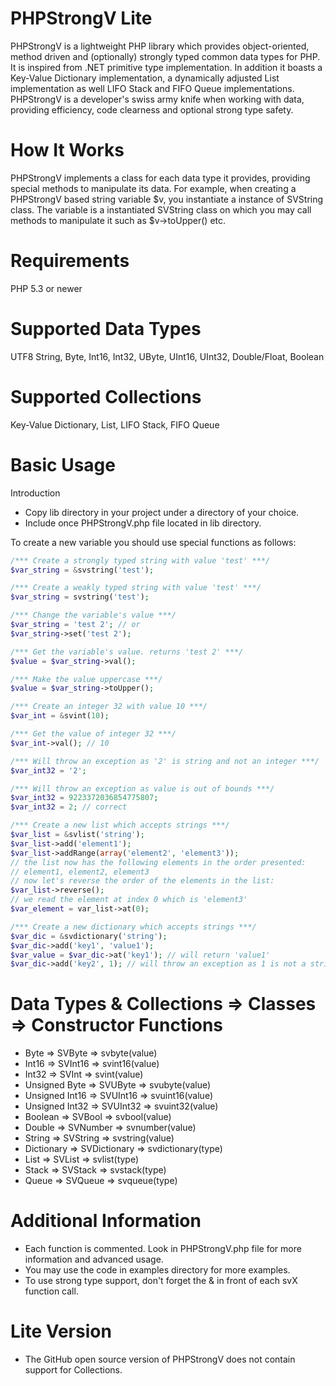 PHPStrongV Lite
==========
PHPStrongV is a lightweight PHP library which provides object-oriented, method
driven and (optionally) strongly typed common data types for PHP. It is inspired
from .NET primitive type implementation. In addition it boasts a Key-Value
Dictionary implementation, a dynamically adjusted List implementation as well
LIFO Stack and FIFO Queue implementations. PHPStrongV is a developer's swiss
army knife when working with data, providing efficiency, code clearness and
optional strong type safety.


How It Works
============
PHPStrongV implements a class for each data type it provides, providing special
methods to manipulate its data. For example, when creating a PHPStrongV based
string variable $v, you instantiate a instance of SVString class. The variable
is a instantiated SVString class on which you may call methods to manipulate it
such as $v->toUpper() etc.


Requirements
============
PHP 5.3 or newer


Supported Data Types
====================
UTF8 String, Byte, Int16, Int32, UByte, UInt16, UInt32, Double/Float, Boolean


Supported Collections
=====================
Key-Value Dictionary, List, LIFO Stack, FIFO Queue


Basic Usage
==========
Introduction
* Copy lib directory in your project under a directory of your choice.
* Include once PHPStrongV.php file located in lib directory.

To create a new variable you should use special functions as follows:
```php
/*** Create a strongly typed string with value 'test' ***/
$var_string = &svstring('test');

/*** Create a weakly typed string with value 'test' ***/
$var_string = svstring('test');

/*** Change the variable's value ***/
$var_string = 'test 2'; // or
$var_string->set('test 2');

/*** Get the variable's value. returns 'test 2' ***/
$value = $var_string->val();

/*** Make the value uppercase ***/
$value = $var_string->toUpper();

/*** Create an integer 32 with value 10 ***/
$var_int = &svint(10);

/*** Get the value of integer 32 ***/
$var_int->val(); // 10

/*** Will throw an exception as '2' is string and not an integer ***/
$var_int32 = '2';

/*** Will throw an exception as value is out of bounds ***/
$var_int32 = 9223372036854775807;
$var_int32 = 2; // correct

/*** Create a new list which accepts strings ***/
$var_list = &svlist('string');
$var_list->add('element1');
$var_list->addRange(array('element2', 'element3'));
// the list now has the following elements in the order presented:
// element1, element2, element3
// now let's reverse the order of the elements in the list:
$var_list->reverse();
// we read the element at index 0 which is 'element3'
$var_element = var_list->at(0);

/*** Create a new dictionary which accepts strings ***/
$var_dic = &svdictionary('string');
$var_dic->add('key1', 'value1');
$var_value = $var_dic->at('key1'); // will return 'value1'
$var_dic->add('key2', 1); // will throw an exception as 1 is not a string.
```


Data Types & Collections => Classes => Constructor Functions
===================================================================
* Byte                =>      SVByte        =>      svbyte(value)
* Int16               =>      SVInt16       =>      svint16(value)
* Int32               =>      SVInt         =>      svint(value)
* Unsigned Byte       =>      SVUByte       =>      svubyte(value)
* Unsigned Int16      =>      SVUInt16      =>      svuint16(value)
* Unsigned Int32      =>      SVUInt32      =>      svuint32(value)
* Boolean             =>      SVBool        =>      svbool(value)
* Double              =>      SVNumber      =>      svnumber(value)
* String              =>      SVString      =>      svstring(value)
* Dictionary          =>      SVDictionary  =>      svdictionary(type)
* List                =>      SVList        =>      svlist(type)
* Stack               =>      SVStack       =>      svstack(type)
* Queue               =>      SVQueue       =>      svqueue(type)


Additional Information
======================
* Each function is commented. Look in PHPStrongV.php file for more information
and advanced usage.
* You may use the code in examples directory for more examples.
* To use strong type support, don't forget the & in front of each svX function
call.


Lite Version
============
* The GitHub open source version of PHPStrongV does not contain support for
Collections.